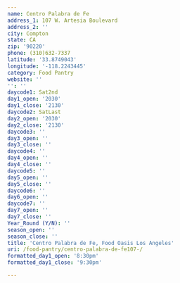 ```yaml
---
name: Centro Palabra de Fe
address_1: 107 W. Artesia Boulevard
address_2: ''
city: Compton
state: CA
zip: '90220'
phone: (310)632-7337
latitude: '33.8749043'
longitude: '-118.2243445'
category: Food Pantry
website: ''
'': ''
daycode1: Sat2nd
day1_open: '2030'
day1_close: '2130'
daycode2: SatLast
day2_open: '2030'
day2_close: '2130'
daycode3: ''
day3_open: ''
day3_close: ''
daycode4: ''
day4_open: ''
day4_close: ''
daycode5: ''
day5_open: ''
day5_close: ''
daycode6: ''
day6_open: ''
daycode7: ''
day7_open: ''
day7_close: ''
Year_Round (Y/N): ''
season_open: ''
season_close: ''
title: 'Centro Palabra de Fe, Food Oasis Los Angeles'
uri: /food-pantry/centro-palabra-de-fe107-/
formatted_day1_open: '8:30pm'
formatted_day1_close: '9:30pm'

---
```

